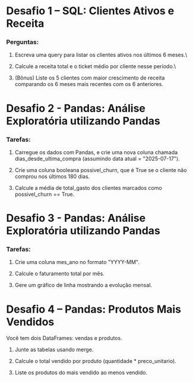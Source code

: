 # Desafio 1 – SQL: Clientes Ativos e Receita

### Perguntas:

1. Escreva uma query para listar os clientes ativos nos últimos 6 meses.\

2. Calcule a receita total e o ticket médio por cliente nesse período.\

3. (Bônus) Liste os 5 clientes com maior crescimento de receita comparando os 6 meses mais recentes com os 6 anteriores.

# Desafio 2 - Pandas: Análise Exploratória utilizando Pandas

### Tarefas:

1. Carregue os dados com Pandas, e crie uma nova coluna chamada dias_desde_ultima_compra (assumindo data atual = "2025-07-17").

2. Crie uma coluna booleana possivel_churn, que é True se o cliente não comprou nos últimos 180 dias.

3. Calcule a média de total_gasto dos clientes marcados como possivel_churn == True.

# Desafio 3 - Pandas: Análise Exploratória utilizando Pandas

### Tarefas:

1. Crie uma coluna mes_ano no formato "YYYY-MM".

2. Calcule o faturamento total por mês.

3. Gere um gráfico de linha mostrando a evolução mensal.

# Desafio 4 – Pandas: Produtos Mais Vendidos
Você tem dois DataFrames: vendas e produtos.

1. Junte as tabelas usando merge.

2. Calcule o total vendido por produto (quantidade * preco_unitario).

3. Liste os produtos do mais vendido ao menos vendido.